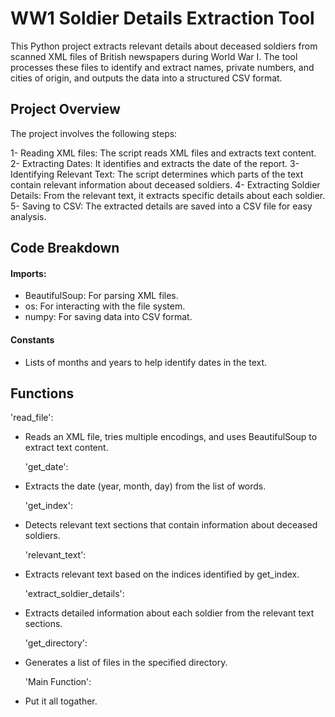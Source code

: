 # WW1 Soldier Details Extraction Tool

This Python project extracts relevant details about deceased soldiers from scanned XML files of British newspapers during World War I. The tool processes these files to identify and extract names, private numbers, and cities of origin, and outputs the data into a structured CSV format.

## Project Overview
The project involves the following steps:

1- Reading XML files: The script reads XML files and extracts text content.
2- Extracting Dates: It identifies and extracts the date of the report.
3- Identifying Relevant Text: The script determines which parts of the text contain relevant information about deceased soldiers.
4- Extracting Soldier Details: From the relevant text, it extracts specific details about each soldier.
5- Saving to CSV: The extracted details are saved into a CSV file for easy analysis.

## Code Breakdown
#### Imports:
- BeautifulSoup: For parsing XML files.
- os: For interacting with the file system.
- numpy: For saving data into CSV format.

#### Constants
- Lists of months and years to help identify dates in the text.

## Functions

  'read_file':
- Reads an XML file, tries multiple encodings, and uses BeautifulSoup to extract text content.

  'get_date':
- Extracts the date (year, month, day) from the list of words.
  
  'get_index':
- Detects relevant text sections that contain information about deceased soldiers.
 
  'relevant_text':
- Extracts relevant text based on the indices identified by get_index.

  'extract_soldier_details':
- Extracts detailed information about each soldier from the relevant text sections.

  'get_directory':
- Generates a list of files in the specified directory.

  'Main Function':
- Put it all togather.
